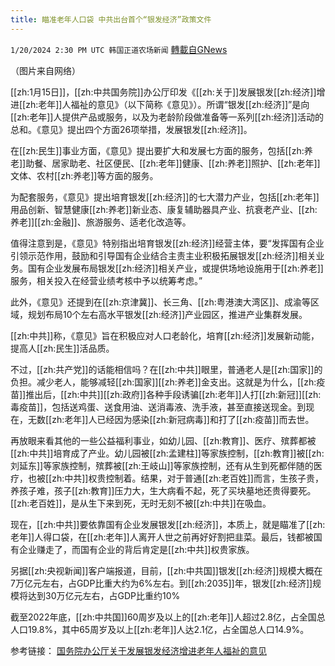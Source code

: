 ```yaml
---
title: 瞄准老年人口袋 中共出台首个“银发经济”政策文件
---
```

`1/20/2024 2:30 PM UTC 韩国正道农场新闻` [轉載自GNews](https://gnews.org/articles/2236727)

 （图片来自网络）        

[[zh:1月15日]]，[[zh:中共国务院]]办公厅印发《[[zh:关于]]发展银发[[zh:经济]]增进[[zh:老年]]人福祉的意见》（以下简称《意见》）。所谓“银发[[zh:经济]]”是向[[zh:老年]]人提供产品或服务，以及为老龄阶段做准备等一系列[[zh:经济]]活动的总和。《意见》提出四个方面26项举措，发展银发[[zh:经济]]。

在[[zh:民生]]事业方面，《意见》提出要扩大和发展七方面的服务，包括[[zh:养老]]助餐、居家助老、社区便民、[[zh:老年]]健康、[[zh:养老]]照护、[[zh:老年]]文体、农村[[zh:养老]]等方面的服务。

为配套服务，《意见》提出培育银发[[zh:经济]]的七大潜力产业，包括[[zh:老年]]用品创新、智慧健康[[zh:养老]]新业态、康复辅助器具产业、抗衰老产业、[[zh:养老]][[zh:金融]]、旅游服务、适老化改造等。

值得注意到是，《意见》特别指出培育银发[[zh:经济]]经营主体，要“发挥国有企业引领示范作用，鼓励和引导国有企业结合主责主业积极拓展银发[[zh:经济]]相关业务。国有企业发展布局银发[[zh:经济]]相关产业，或提供场地设施用于[[zh:养老]]服务，相关投入在经营业绩考核中予以统筹考虑。”

此外，《意见》还提到在[[zh:京津冀]]、长三角、[[zh:粤港澳大湾区]]、成渝等区域，规划布局10个左右高水平银发[[zh:经济]]产业园区，推进产业集群发展。

[[zh:中共]]称，《意见》旨在积极应对人口老龄化，培育[[zh:经济]]发展新动能，提高人[[zh:民生]]活品质。

不过，[[zh:共产党]]的话能相信吗？在[[zh:中共]]眼里，普通老人是[[zh:国家]]的负担。减少老人，能够减轻[[zh:国家]][[zh:养老]]金支出。这就是为什么，[[zh:疫苗]]推出后，[[zh:中共]][[zh:政府]]各种手段诱骗[[zh:老年]]人打[[zh:新冠]][[zh:毒疫苗]]，包括送鸡蛋、送食用油、送消毒液、洗手液，甚至直接送现金。到现在，无数[[zh:老年]]人已经因为感染[[zh:新冠病毒]]和打了[[zh:疫苗]]而去世。

再放眼来看其他的一些公益福利事业，如幼儿园、[[zh:教育]]、医疗、殡葬都被[[zh:中共]]培育成了产业。幼儿园被[[zh:孟建柱]]等家族控制，[[zh:教育]]被[[zh:刘延东]]等家族控制，殡葬被[[zh:王岐山]]等家族控制，还有从生到死都伴随的医疗，也被[[zh:中共]]权贵控制着。结果，对于普通[[zh:老百姓]]而言，生孩子贵，养孩子难，孩子[[zh:教育]]压力大，生大病看不起，死了买块墓地还贵得要死。[[zh:老百姓]]，是从生下来到死，无时无刻不被[[zh:中共]]在吸血。

现在，[[zh:中共]]要依靠国有企业发展银发[[zh:经济]]，本质上，就是瞄准了[[zh:老年]]人得口袋，在[[zh:老年]]人离开人世之前再好好割把韭菜。最后，钱都被国有企业赚走了，而国有企业的背后肯定是[[zh:中共]]权贵家族。

另据[[zh:央视新闻]]客户端报道，目前，[[zh:中共国]]银发[[zh:经济]]规模大概在7万亿元左右，占GDP比重大约为6%左右。到[[zh:2035]]年，银发[[zh:经济]]规模将达到30万亿元左右，占GDP比重约10%

截至2022年底，[[zh:中共国]]60周岁及以上的[[zh:老年]]人超过2.8亿，占全国总人口19.8%，其中65周岁及以上[[zh:老年]]人达2.1亿，占全国总人口14.9%。

参考链接：
[国务院办公厅关于发展银发经济增进老年人福祉的意见](https://www.gov.cn/zhengce/content/202401/content_6926087.htm)
